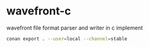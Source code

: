 # wavefront-c
wavefront file format parser and writer in c implement

```bash
conan export . --user=local --channel=stable
```
